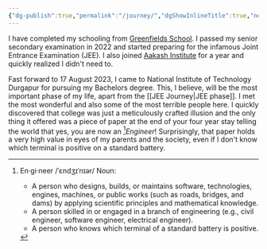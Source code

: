```yaml
---
{"dg-publish":true,"permalink":"/journey/","dgShowInlineTitle":true,"noteIcon":"3"}
---
```


I have completed my schooling from [Greenfields School](https://greenfieldsschool.org.in/). I passed my senior secondary examination in 2022 and started preparing for the infamous Joint Entrance Examination (JEE). I also joined [Aakash Institute](https://www.aakash.ac.in/) for a year and quickly realized I didn't need to. 

Fast forward to 17 August 2023, I came to National Institute of Technology Durgapur for pursuing my Bachelors degree. This, I believe, will be the most important phase of my life, apart from the [[JEE Journey\|JEE phase]]. I met the most wonderful and also some of the most terrible people here. 
I quickly discovered that college was just a meticulously crafted illusion and the only thing it offered was a piece of paper at the end of your four year stay telling the world that yes, you are now an [^1]*Engineer*! Surprisingly, that paper holds a very high value in eyes of my parents and the society, even if I don't know which terminal is positive on a standard battery.


[^1]: En·gi·neer /ˈɛndʒɪˈnɪər/
	Noun:
	- A person who designs, builds, or maintains software, technologies, engines, machines, or public works (such as roads, bridges, and dams) by applying scientific principles and mathematical knowledge.
	- A person skilled in or engaged in a branch of engineering (e.g., civil engineer, software engineer, electrical engineer).
	- A person who knows which terminal of a standard battery is positive.
